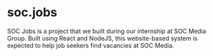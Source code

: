 # soc.jobs
SOC Jobs is a project that we built during our internship at SOC Media Group. Built using React and NodeJS, this website-based system is expected to help job seekers find vacancies at SOC Media.
